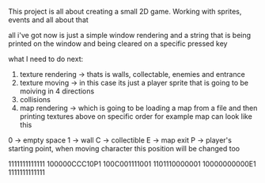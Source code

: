 This project is all about creating a small 2D game. Working with sprites, events and all about that


all i've got now is just a simple window rendering and a string that is being printed on the window
and being cleared on a specific pressed key


what I need to do next:
1. texture rendering -> thats is walls, collectable, enemies and entrance
2. texture moving -> in this case its just a player sprite that is going to be moiving in 4 directions
3. collisions
4. map rendering -> which is going to be loading a map from a file and then printing textures above on specific order
    for example map can look like this

0 -> empty space
1 -> wall
C -> collectible
E -> map exit
P -> player's starting point, when moving character this position will be changed too 

1111111111111
100000CCC10P1
100C001111001
1101110000001
10000000000E1
1111111111111


~~~~~~~~~~~~~
